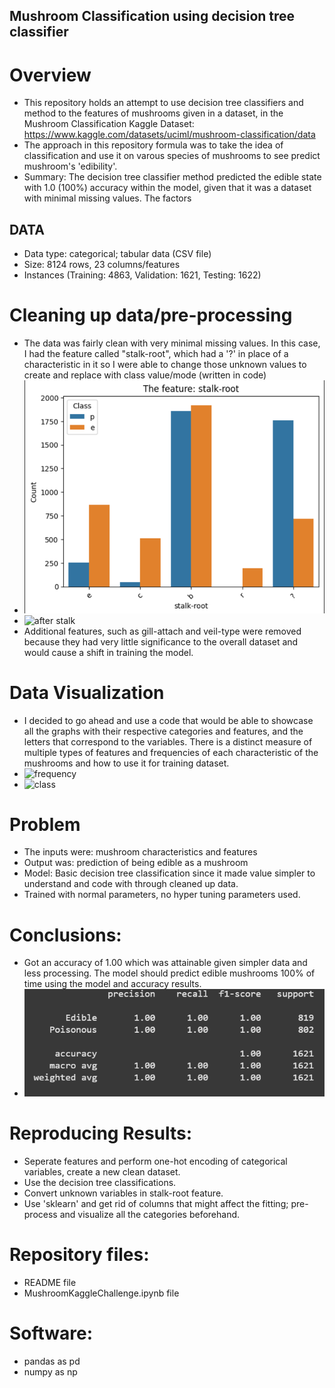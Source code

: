 ## Mushroom Classification using decision tree classifier
# Overview
* This repository holds an attempt to use decision tree classifiers and method to the features of mushrooms given in a dataset, in the Mushroom Classification Kaggle Dataset: https://www.kaggle.com/datasets/uciml/mushroom-classification/data
* The approach in this repository formula was to take the idea of classification and use it on varous species of mushrooms to see predict mushroom's 'edibility'.
* Summary: The decision tree classifier method predicted the edible state with 1.0 (100%) accuracy within the model, given that it was a dataset with minimal missing values. The factors 
## DATA
* Data type: categorical; tabular data (CSV file)
* Size: 8124 rows, 23 columns/features
* Instances (Training: 4863, Validation: 1621, Testing: 1622)
# Cleaning up data/pre-processing
* The data was fairly clean with very minimal missing values. In this case, I had the feature called "stalk-root", which had a '?' in place of a characteristic in it so I were able to change those unknown values to create and replace with class value/mode (written in code)
* ![stalk picture](stalk.png)
* ![after stalk](afterstalk.png)
* Additional features, such as gill-attach and veil-type were removed because they had very little significance to the overall dataset and would cause a shift in training the model.
# Data Visualization
* I decided to go ahead and use a code that would be able to showcase all the graphs with their respective categories and features, and the letters that correspond to the variables. There is a distinct measure of multiple types of features and frequencies of each characteristic of the mushrooms and how to use it for training dataset.
* ![frequency](color.png)
* ![class](classdist.png)
# Problem
* The inputs were: mushroom characteristics and features
* Output was: prediction of being edible as a mushroom
* Model: Basic decision tree classification since it made value simpler to understand and code with through cleaned up data.
* Trained with normal parameters, no hyper tuning parameters used.
# Conclusions:
* Got an accuracy of 1.00 which was attainable given simpler data and less processing. The model should predict edible mushrooms 100% of time using the model and accuracy results.
* ![accuracy](precision.png)
# Reproducing Results: 
* Seperate features and perform one-hot encoding of categorical variables, create a new clean dataset.
* Use the decision tree classifications.
* Convert unknown variables in stalk-root feature.
* Use 'sklearn' and get rid of columns that might affect the fitting; pre-process and visualize all the categories beforehand.
# Repository files:
* README file
* MushroomKaggleChallenge.ipynb file
# Software:
* pandas as pd
* numpy as np
